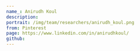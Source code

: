 ```yaml
---
name_: Anirudh Koul
description:
portrait: /img/team/researchers/anirudh_koul.png
from: Pinterest
page: https://www.linkedin.com/in/anirudhkoul/
github:
---
```

